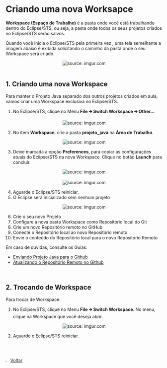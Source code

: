 <h1>Criando uma nova Worksapce</h1>



**Workspace (Espaço de Trabalho)** é a pasta onde você está  trabalhando dentro do Eclipse/STS, ou seja, a pasta onde todos os seus projetos criados no Eclipse/STS serão salvos. 

Quando você inicia o Eclipse/STS pela primeira vez , uma tela semelhante a imagem abaixo é exibida solicitando o caminho da pasta onde o seu  Workspace será criado.

<div align="center"><img src="https://i.imgur.com/3i7udIl.png" title="source: imgur.com" /></div>

<br />

<h2>1. Criando uma nova Workspace</h2>



Para manter o Projeto Java separado dos outros projetos criados em aula, vamos criar uma Workspace exclusiva no Eclipse/STS.

1. No Eclipse/STS, clique no Menu **File 🡪 Switch Workspace 🡪 Other...**

<div align="center"><img src="https://i.imgur.com/juxTdbL.gif" title="source: imgur.com" /></div>

2. No item **Workspace**, crie a pasta **projeto_java** na **Área de Trabalho**. 

<div align="center"><img src="https://i.imgur.com/hv5iZ5J.gif" title="source: imgur.com" /></div>

3. Deixe marcada a opção **Preferences**, para copiar as configurações atuais do Eclipse/STS na nova Workspace. Clique no botão **Launch** para concluir.

<div align="center"><img src="https://i.imgur.com/orumJXD.gif" title="source: imgur.com" /></div>

<br />

<div align="center"><img src="https://i.imgur.com/1xywqup.png" title="source: imgur.com" /></div>

4. Aguarde o Eclipse/STS reiniciar.
4. O Eclipse será inicializado sem nenhum projeto

<div align="center"><img src="https://i.imgur.com/anHlX4Z.png" title="source: imgur.com" /></div>

6. Crie o seu novo Projeto
7. Configure a nova pasta Workspace como Repositório local do Git
8. Crie um novo Repositório remoto no GitHub
9. Conecte o Repositório local ao novo Repositório remoto 
10. Envie o conteúdo do Repositório local para o novo Repositório Remoto

Em caso de dúvidas, consulte os Guias:

- [Enviando Projeto Java para o Github](https://github.com/rafaelq80/conteudo_git/blob/main/windows/git/helloworld_java_git.md)
- [Atualizando o Repositório Remoto no Github](https://github.com/rafaelq80/conteudo_git/blob/main/windows/git/atualizar_repo_github.md)

<br />

<h2>2. Trocando de Workspace</h2>



Para trocar de Workspace:

1. No Eclipse/STS, clique no Menu **File 🡪 Switch Workspace**. No menu, clique na Workspace que você deseja abrir.

<div align="center"><img src="https://i.imgur.com/IW3OjxX.gif" title="source: imgur.com" /></div>

2. Aguarde o Eclipse/STS reiniciar.

<br /><br />

<div align="left"><a href="../README.md"><img src="https://i.imgur.com/XMgF3gl.png" title="source: imgur.com" width="3%"/>Voltar</a></div>
